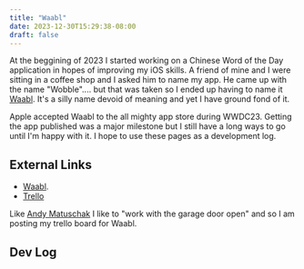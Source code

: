 ```yaml
---
title: "Waabl"
date: 2023-12-30T15:29:38-08:00
draft: false
---
```


At the beggining of 2023 I started working on a Chinese Word of the Day
application in hopes of improving my iOS skills. A friend of mine
and I were sitting in a coffee shop and I asked him to name my app. He
came up with the name "Wobble".... but that was taken so I ended up having to 
name it [Waabl](https://apps.apple.com/us/app/waabl/id1671041620). 
It's a silly name devoid of meaning and yet I have ground fond of it.

Apple accepted Waabl to the all mighty app 
store during WWDC23. Getting the app published was a major milestone but I 
still have a long ways to go until I'm happy with it. I hope 
to use these pages as a development log.


## External Links
* [Waabl](https://apps.apple.com/us/app/waabl/id1671041620). 
* [Trello](https://trello.com/b/DMDMDMJT/word-of-the-day)

Like [Andy Matuschak](https://andymatuschak.org/) I like to "work with the 
garage door open" and so I am posting my trello board for Waabl. 

## Dev Log